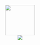 <div id="header" align="center">
  <img src="https://i.pinimg.com/originals/db/49/bf/db49bfdd321c96a6406da3ea81fc8413.gif" width="100vw"/>
</div>

<div id="vidgets" align="center">
  <div id="badges">
  <a href="https://www.linkedin.com/in/%D1%96%D0%BB%D0%BB%D1%8F-%D1%87%D0%B5%D1%80%D0%B5%D0%B4%D0%BD%D0%B8%D1%87%D0%B5%D0%BD%D0%BA%D0%BE-55b957332/">
    <img src="https://img.shields.io/badge/LinkedIn-blue?logo=linkedin&logoColor=white" />
  </a>
</div>

  <div id="views">
    <img src="https://komarev.com/ghpvc/?username=blednyikaklanaya&style=flat-square&color=blue" alt=""/>
  </div>
</div>
